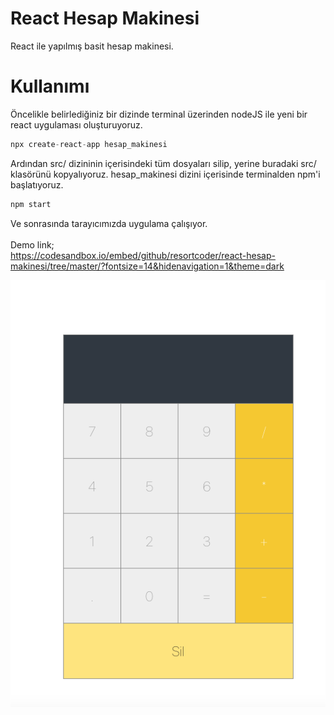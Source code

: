 # React Hesap Makinesi
React ile yapılmış basit hesap makinesi.

# Kullanımı
Öncelikle belirlediğiniz bir dizinde terminal üzerinden nodeJS ile yeni bir react uygulaması oluşturuyoruz.
``` js
npx create-react-app hesap_makinesi
```
Ardından src/ dizininin içerisindeki tüm dosyaları silip, yerine buradaki src/ klasörünü kopyalıyoruz.
hesap_makinesi dizini içerisinde terminalden npm'i başlatıyoruz.
``` js
npm start
```
Ve sonrasında tarayıcımızda uygulama çalışıyor.<br><br>
Demo link;<br>
https://codesandbox.io/embed/github/resortcoder/react-hesap-makinesi/tree/master/?fontsize=14&hidenavigation=1&theme=dark

<p align="center">
  <img src="ss.png">
</p>

